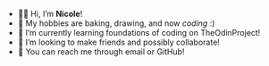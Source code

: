- 🫶🏼 Hi, I’m <strong>Nicole</strong>!
- 🧸 My hobbies are baking, drawing, and now <i>coding</i> :)
- 🌱 I’m currently learning foundations of coding on TheOdinProject!
- 🌷 I’m looking to make friends and possibly collaborate!
- 💌 You can reach me through email or GitHub!

